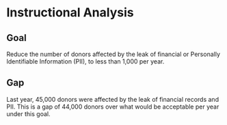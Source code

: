 # Instructional Analysis

## Goal

Reduce the number of donors affected by the leak of
financial or Personally Identifiable Information (PII),
to less than 1,000 per year.

## Gap

Last year, 45,000 donors were affected by the leak of
financial records and PII. This is a gap of 44,000 donors
over what would be acceptable per year under this goal.
